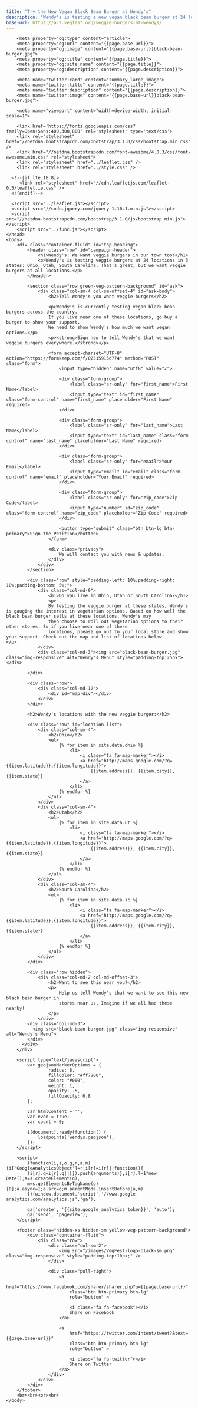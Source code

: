 ```yaml
---
title: "Try the New Vegan Black Bean Burger at Wendy's"
description: "Wendy's is testing a new vegan black bean burger at 24 locations across the US. Find out if there's one near you."
base-url: https://act.vegfest.org/veggie-burgers-at-wendys/
---
```


<html>
	<head>
		<title>{{page.title}}</title>

		<meta property="og:type" content="article">
		<meta property="og:url" content="{{page.base-url}}">
		<meta property="og:image" content="{{page.base-url}}black-bean-burger.jpg">
		<meta property="og:title" content="{{page.title}}">
		<meta property="og:site_name" content="{{page.title}}">
		<meta property="og:description" content="{{page.description}}">

		<meta name="twitter:card" content="summary_large_image">				
		<meta name="twitter:title" content="{{page.title}}">
		<meta name="twitter:description" content="{{page.description}}">
		<meta name="twitter:image" content="{{page.base-url}}black-bean-burger.jpg">

		<meta name="viewport" content="width=device-width, initial-scale=1">

		<link href='https://fonts.googleapis.com/css?family=Open+Sans:400,300,800' rel='stylesheet' type='text/css'>
		<link rel="stylesheet" href="//netdna.bootstrapcdn.com/bootstrap/3.1.0/css/bootstrap.min.css" />
		<link href="//netdna.bootstrapcdn.com/font-awesome/4.0.3/css/font-awesome.min.css" rel="stylesheet">
		<link rel="stylesheet" href="../leaflet.css" />
		<link rel="stylesheet" href="../style.css" />

	  <!--[if lte IE 8]>
	     <link rel="stylesheet" href="//cdn.leafletjs.com/leaflet-0.5/leaflet.ie.css" />
	  <![endif]-->

	  <script src="../leaflet.js"></script>
	  <script src="//code.jquery.com/jquery-1.10.1.min.js"></script>
	  <script src="//netdna.bootstrapcdn.com/bootstrap/3.1.0/js/bootstrap.min.js"></script>
		<script src="../func.js"></script>
	</head>
	<body>
		<div class="container-fluid" id="top-heading">
			<header class="row" id="campaign-header">  
				<h1>Wendy's: We want veggie burgers in our town too!</h1>
				<p>Wendy's is testing veggie burgers at 24 locations in 3 states: Ohio, Utah, South Carolina. That's great, but we want veggie burgers at all locations.</p>
			</header>

			<section class="row green-veg-pattern-background" id="ask">
				<div class="col-sm-4 col-sm-offset-4" id="ask-body">
					<h2>Tell Wendy's you want veggie burgers</h2>					

					<p>Wendy's is currently testing vegan black bean burgers across the country.
					If you live near one of these locations, go buy a burger to show your support.
					We need to show Wendy's how much we want vegan options.</p>
					<p><strong>Sign now to tell Wendy's that we want veggie burgers everywhere.</strong></p>

					<form accept-charset="UTF-8" action="https://formkeep.com/f/02515915d774" method="POST" class="form">
						<input type="hidden" name="utf8" value="✓">

						<div class="form-group">
							<label class="sr-only" for="first_name">First Name</label>
							<input type="text" id="first_name" class="form-control" name="first_name" placeholder="First Name" required>
						</div>

						<div class="form-group">
							<label class="sr-only" for="last_name">Last Name</label>
							<input type="text" id="last_name" class="form-control" name="last_name" placeholder="Last Name" required>
						</div>

						<div class="form-group">
							<label class="sr-only" for="email">Your Email</label>
							<input type="email" id="email" class="form-control" name="email" placeholder="Your Email" required>
						</div>

						<div class="form-group">
							<label class="sr-only" for="zip_code">Zip Code</label>
							<input type="number" id="zip_code" class="form-control" name="zip_code" placeholder="Zip Code" required>
						</div>

						<button type="submit" class="btn btn-lg btn-primary">Sign the Petition</button>					
					</form>

					<div class="privacy">
						We will contact you with news & updates.
					</div>
				</div>
			</section>

			<div class="row" style="padding-left: 10%;padding-right: 10%;padding-bottom: 5%;">
				<div class="col-md-9">
					<h1>Do you live in Ohio, Utah or South Carolina?</h1>
					<p>
					By testing the veggie burger at these states, Wendy's is gauging the interest in vegetarian options. Based on how well the black bean burger sells at these locations, Wendy's may
					then choose to roll out vegetarian options to their other stores. So if you live near one of these
					locations, please go out to your local store and show your support. Check out the map and list of locations below.					</p>
				</div>
				<div class="col-md-3"><img src="black-bean-burger.jpg" class="img-responsive" alt="Wendy's Menu" style="padding-top:25px"></div>

			</div>

			<div class="row">
				<div class="col-md-12">
					<div id="map-div"></div>
				</div>			
			</div>

			<h2>Wendy's locations with the new veggie burger:</h2>

			<div class="row" id="location-list">
				<div class="col-sm-4">
					<h2>Ohio</h2>
					<ul>
						{% for item in site.data.ohio %}
							<li>
								<i class="fa fa-map-marker"></i>
								<a href="http://maps.google.com/?q={{item.latitude}},{{item.longitude}}">							
									{{item.address}}, {{item.city}}, {{item.state}}
								</a>
							</li>
						{% endfor %}
					</ul>
				</div>
				<div class="col-sm-4">
					<h2>Utah</h2>
					<ul>
						{% for item in site.data.ut %}
							<li>
								<i class="fa fa-map-marker"></i>
								<a href="http://maps.google.com/?q={{item.latitude}},{{item.longitude}}">							
									{{item.address}}, {{item.city}}, {{item.state}}
								</a>
							</li>
						{% endfor %}
					</ul>
				</div>
				<div class="col-sm-4">
					<h2>South Carolina</h2>
					<ul>
						{% for item in site.data.sc %}
							<li>
								<i class="fa fa-map-marker"></i>
								<a href="http://maps.google.com/?q={{item.latitude}},{{item.longitude}}">							
									{{item.address}}, {{item.city}}, {{item.state}}
								</a>
							</li>
						{% endfor %}
					</ul>
				</div>
			</div>

			<div class="row hidden">
				<div class="col-md-2 col-md-offset-3">
					<h2>Want to see this near you?</h2>
					<p>
 						Help us tell Wendy's that we want to see this new black bean burger in
						stores near us. Imagine if we all had these nearby!
					</p>
				</div>
		    <div class="col-md-3">
		      <img src="black-bean-burger.jpg" class="img-responsive" alt="Wendy's Menu">
		    </div>
		  </div>
		</div>

		<script type="text/javascript">
			var geojsonMarkerOptions = {
					radius: 8,
					fillColor: "#ff7800",
					color: "#000",
					weight: 1,
					opacity: .5,
					fillOpacity: 0.8
			};

			var htmlContent = '';
			var even = true;
			var count = 0;

			$(document).ready(function() {
				loadpoints('wendys.geojson');
			});
		</script>

		<script>
			(function(i,s,o,g,r,a,m){i['GoogleAnalyticsObject']=r;i[r]=i[r]||function(){
			(i[r].q=i[r].q||[]).push(arguments)},i[r].l=1*new Date();a=s.createElement(o),
			m=s.getElementsByTagName(o)[0];a.async=1;a.src=g;m.parentNode.insertBefore(a,m)
			})(window,document,'script','//www.google-analytics.com/analytics.js','ga');

			ga('create', '{{site.google_analytics_token}}', 'auto');
			ga('send', 'pageview');
		</script>

		<footer class="hidden-xs hidden-sm yellow-veg-pattern-background">
			<div class="container-fluid">
				<div class="row">
					<div class="col-sm-2">
						<img src="/images/VegFest-logo-black-sm.png" class="img-responsive" style="padding-top:10px;" />
					</div>

					<div class="pull-right">
						<a
							href="https://www.facebook.com/sharer/sharer.php?u={{page.base-url}}"
							class="btn btn-primary btn-lg"
							role="button" >

							<i class="fa fa-facebook"></i>
							Share on Facebook
						</a>

						<a
							href="https://twitter.com/intent/tweet?&text={{page.base-url}}"
							class="btn btn-primary btn-lg"
							role="button" >

							<i class="fa fa-twitter"></i>
							Share on Twitter
						</a>
					</div>
				</div>
			</div>
		</footer>
		<br><br><br><br>
	</body>
</html>
